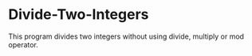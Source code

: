 # Divide-Two-Integers

This program divides two integers without using divide, multiply or mod operator.
